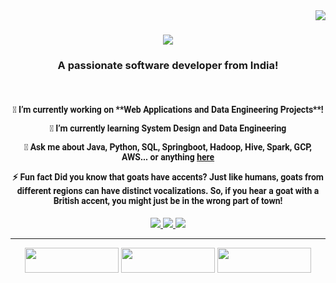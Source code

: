 <!---
venvVarun/venvVarun is a ✨ special ✨ repository because its `README.md` (this file) appears on your GitHub profile.
You can click the Preview link to take a look at your changes.
--->
<img align="right" src="https://visitor-badge.laobi.icu/badge?page_id=venvVarun.venvVarun" />

<h1 align="center">
    <img src="https://readme-typing-svg.herokuapp.com/?font=Righteous&size=35&center=true&vCenter=true&width=500&height=70&duration=4000&lines=Hi+There!+👋;+I'm+Varun+:);" />
</h1>
<h3 align="center">A passionate software developer from India!</h3>
<br/>
<div align="center">
 <h4 style="font-family: 'Roboto', Century Gothic;">
🔭 I’m currently working on **Web Applications and Data Engineering Projects**!

 🌱 I’m currently learning **System Design and Data Engineering**

💬 Ask me about **Java, Python, SQL, Springboot, Hadoop, Hive, Spark, GCP, AWS... or anything [here](https://github.com/venvVarun/venvVarun/issues)**

⚡ Fun fact **Did you know that goats have accents? Just like humans, goats from different regions can have distinct vocalizations. So, if you hear a goat with a British accent, you might just be in the wrong part of town!**
 </h4>
 </div>

<div align="center"> 
  <a href="mailto:imvarun0@gmail.com">
    <img src="https://img.shields.io/badge/Gmail-333333?style=for-the-badge&logo=gmail&logoColor=red" />
  </a>
  <a href="https://linkedin.com/in/varun" target="_blank">
    <img src="https://img.shields.io/badge/LinkedIn-0077B5?style=for-the-badge&logo=linkedin&logoColor=white" target="_blank" />
  </a>
  <a href="https://venvVarun.github.io" target="_blank">
     <img src="https://img.shields.io/badge/Portfolio-FF5722?style=for-the-badge&logo=todoist&logoColor=white" target="_blank" /> <!-- sqlite, safari, google-chrome are other good icon options -->
  </a>
</div>

 <hr/>
 <div align="center">
  <div style="display: inline-block; width: 150px; height: 40px;">
    <a href="mailto:imvarun0@gmail.com">
      <img src="https://img.shields.io/badge/Gmail-333333?style=for-the-badge&logo=gmail&logoColor=red" style="width: 100%; height: 100%; object-fit: contain;" />
    </a>
  </div>
  <div style="display: inline-block; width: 150px; height: 40px;">
    <a href="https://linkedin.com/in/varun" target="_blank">
      <img src="https://img.shields.io/badge/LinkedIn-0077B5?style=for-the-badge&logo=linkedin&logoColor=white" style="width: 100%; height: 100%; object-fit: contain;" />
    </a>
  </div>
  <div style="display: inline-block; width: 150px; height: 40px;">
    <a href="https://venvVarun.github.io" target="_blank">
      <img src="https://img.shields.io/badge/Portfolio-FF5722?style=for-the-badge&logo=todoist&logoColor=white" style="width: 100%; height: 100%; object-fit: contain;" />
    </a>
  </div>
</div>
